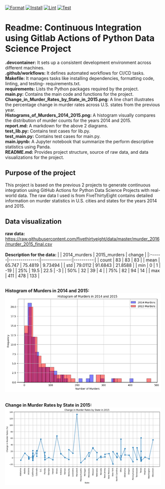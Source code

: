 [![Format](https://github.com/nogibjj/Cindy_Gao_Individual_Project_1/actions/workflows/format.yml/badge.svg)](https://github.com/nogibjj/Cindy_Gao_Individual_Project_1/actions/workflows/format.yml)
[![Install](https://github.com/nogibjj/Cindy_Gao_Individual_Project_1/actions/workflows/install.yml/badge.svg)](https://github.com/nogibjj/Cindy_Gao_Individual_Project_1/actions/workflows/install.yml)
[![Lint](https://github.com/nogibjj/Cindy_Gao_Individual_Project_1/actions/workflows/lint.yml/badge.svg)](https://github.com/nogibjj/Cindy_Gao_Individual_Project_1/actions/workflows/lint.yml)
[![Test](https://github.com/nogibjj/Cindy_Gao_Individual_Project_1/actions/workflows/test.yml/badge.svg)](https://github.com/nogibjj/Cindy_Gao_Individual_Project_1/actions/workflows/test.yml)

# Readme:  Continuous Integration using Gitlab Actions of Python Data Science Project
__.devcontainer:__ It sets up a consistent development environment across different machines.<br>
__.github/workflows:__ It defines automated workflows for CI/CD tasks.<br>
__Makefile:__ It manages tasks like installing dependencies, formatting code, linting, and testing- requirements.txt.<br>
__requirements:__ Lists the Python packages required by the project.<br>
__main.py:__ Contains the main code and functions for the project.<br>
__Change_in_Murder_Rates_by_State_in_2015.png:__ A line chart illustrates the percentage change in murder rates across U.S. states from the previous year. <br>
__Histograms_of_Murders_2014_2015.png:__ A histogram visually compares the distribution of murder counts for the years 2014 and 2015. <br>
__report.md:__ A markdown for the above 2 diagrams.<br>
__test_lib.py:__ Contains test cases for lib.py.<br>
__test_main.py:__ Contains test cases for main.py.<br>
__main.ipynb:__ A Jupyter notebook that summarize the perform descriptive statistics using Panda.<br>
__README.md:__ Provides project structure, source of raw data, and data visualizations for the project.

## Purpose of the project
This project is based on the previous 2 projects to generate continuous integration using GitHub Actions for Python Data Science Projects with real-world data.
The raw data I used is from FiveThirtyEight contains detailed information on murder statistics in U.S. cities and states for the years 2014 and 2015. 

## Data visualization
__raw data:__ https://raw.githubusercontent.com/fivethirtyeight/data/master/murder_2016/murder_2015_final.csv <br><br>
__Description for the data:__
|       |   2014_murders |   2015_murders |    change |
|:------|---------------:|---------------:|----------:|
| count |        83      |        83      |  83       |
| mean  |        65.747  |        75.4819 |   9.73494 |
| std   |        79.0112 |        91.6843 |  21.8588  |
| min   |         0      |         1      | -19       |
| 25%   |        19.5    |        22.5    |  -3       |
| 50%   |        32      |        39      |   4       |
| 75%   |        82      |        94      |  14       |
| max   |       411      |       478      | 133       |<br><br>


__Histogram of Murders in 2014 and 2015:__
![Histogram](Histogram_of_Murders_2014_2015.png)<br><br>

__Change in Murder Rates by State in 2015:__
![Line Chart](Change_in_Murder_Rates_by_State_in_2015.png)







